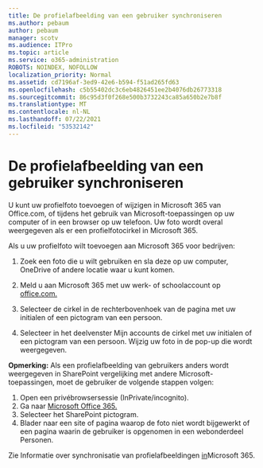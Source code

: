```yaml
---
title: De profielafbeelding van een gebruiker synchroniseren
ms.author: pebaum
author: pebaum
manager: scotv
ms.audience: ITPro
ms.topic: article
ms.service: o365-administration
ROBOTS: NOINDEX, NOFOLLOW
localization_priority: Normal
ms.assetid: cd7196af-3ed9-42e6-b594-f51ad265fd63
ms.openlocfilehash: c5b55402dc3c6eb4826451ee2b4076db26773318
ms.sourcegitcommit: 86c95d3f0f268e500b3732243ca85a650b2e7b8f
ms.translationtype: MT
ms.contentlocale: nl-NL
ms.lasthandoff: 07/22/2021
ms.locfileid: "53532142"
---
```

# <a name="sync-a-users-profile-picture"></a>De profielafbeelding van een gebruiker synchroniseren

U kunt uw profielfoto toevoegen of wijzigen in Microsoft 365 van Office.com, of tijdens het gebruik van Microsoft-toepassingen op uw computer of in een browser op uw telefoon. Uw foto wordt overal weergegeven als er een profielfotocirkel in Microsoft 365.

Als u uw profielfoto wilt toevoegen aan Microsoft 365 voor bedrijven:

1. Zoek een foto die u wilt gebruiken en sla deze op uw computer, OneDrive of andere locatie waar u kunt komen.

2. Meld u aan Microsoft 365 met uw werk- of schoolaccount op [office.com.](https://www.office.com)

3. Selecteer de cirkel in de rechterbovenhoek van de pagina met uw initialen of een pictogram van een persoon.

4. Selecteer in het deelvenster Mijn accounts de cirkel met uw initialen of een pictogram van een persoon. Wijzig uw foto in de pop-up die wordt weergegeven.

**Opmerking:** Als een profielafbeelding van gebruikers anders wordt weergegeven in SharePoint vergelijking met andere Microsoft-toepassingen, moet de gebruiker de volgende stappen volgen:

1. Open een privébrowsersessie (InPrivate/incognito).
1. Ga naar [Microsoft Office 365.](https://www.office.com)
1. Selecteer het SharePoint pictogram.
1. Blader naar een site of pagina waarop de foto niet wordt bijgewerkt of een pagina waarin de gebruiker is opgenomen in een webonderdeel Personen.

Zie Informatie over synchronisatie van profielafbeeldingen [in](https://support.office.com/article/information-about-profile-picture-synchronization-in-office-365-20594d76-d054-4af4-a660-401133e3d48a)Microsoft 365.

